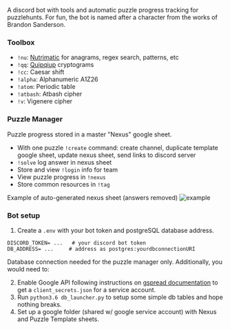 A discord bot with tools and automatic puzzle progress tracking for puzzlehunts. For fun, the bot is named after a character from the works of Brandon Sanderson.

### Toolbox 
* `!nu`: [Nutrimatic](https://nutrimatic.org/) for anagrams, regex search, patterns, etc
* `!qq`: [Quipqiup](https://quipqiup.com/) cryptograms
* `!cc`: Caesar shift 
* `!alpha`: Alphanumeric A1Z26
* `!atom`: Periodic table
* `!atbash`: Atbash cipher
* `!v`: Vigenere cipher

### Puzzle Manager
Puzzle progress stored in a master "Nexus" google sheet.
* With one puzzle `!create` command: create channel, duplicate template google sheet, update nexus sheet, send links to discord server
* `!solve` log answer in nexus sheet
*  Store and view `!login` info for team
*  View puzzle progress in `!nexus`
*  Store common resources in `!tag`

Example of auto-generated nexus sheet (answers removed)
![example](https://github.com/Moonrise55/Mbot/blob/master/misc/nexus_example.PNG)

### Bot setup
1. Create a `.env` with your bot token and postgreSQL database address.
```
DISCORD_TOKEN= ...   # your discord bot token
DB_ADDRESS= ...     # address as postgres:yourdbconnectionURI
```
Database connection needed for the puzzle manager only. Additionally, you would need to:

2. Enable Google API following instructions on [gspread documentation](https://gspread.readthedocs.io/en/latest/oauth2.html#for-bots-using-service-account) to get a `client_secrets.json` for a service account.
3. Run `python3.6 db_launcher.py` to setup some simple db tables and hope nothing breaks.
4. Set up a google folder (shared w/ google service account) with Nexus and Puzzle Template sheets. 



